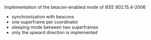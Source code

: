 Implementation of the beacon-enabled mode of IEEE 802.15.4-2006
- synchronization with beacons
- one superframe per coordinator
- sleeping mode between two superframes
- only the upward direction is implemented
